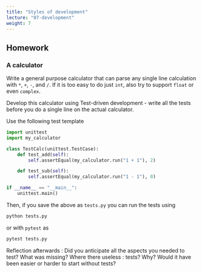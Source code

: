 ```yaml
---
title: "Styles of development"
lecture: "07-development"
weight: 7
---
```



## Homework

### A calculator

Write a general purpose calculator that can parse any single line calculation with `*`, `+`, `-`,
and `/`. If it is too easy to do just `int`, also try to support `float` or even `complex`.

Develop this calculator using Test-driven development - write all the tests before you do a single
line on the actual calculator.

Use the following test template

```python
import unittest
import my_calculator

class TestCalc(unittest.TestCase):
    def test_add(self):
        self.assertEqual(my_calculator.run("1 + 1"), 2)

    def test_sub(self):
        self.assertEqual(my_calculator.run("1 - 1"), 0)

if __name__ == "__main__":
    unittest.main()
```

Then, if you save the above as `tests.py` you can run the tests using 

```bash
python tests.py
```

or with `pytest` as

```bash
pytest tests.py
```

Reflection afterwards
: Did you anticipate all the aspects you needed to test? What was missing? Where there useless
: tests? Why? Would it have been easier or harder to start without tests?

